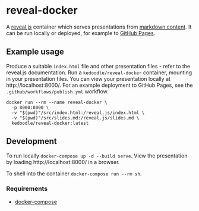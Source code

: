 # reveal-docker

A [reveal.js](https://github.com/hakimel/reveal.js) container which serves presentations from [markdown content](https://revealjs.com/markdown/#external-markdown). It can be run locally or deployed, for example to [GitHub Pages](https://pages.github.com/).

## Example usage

Produce a suitable `index.html` file and other presentation files - refer to the reveal.js documentation. Run a `kedoodle/reveal-docker` container, mounting in your presentation files. You can view your presentation locally at http://localhost:8000/. For an example deployment to GitHub Pages, see the `.github/workflows/publish.yml` workflow.

```shell
docker run --rm --name reveal-docker \
  -p 8000:8000 \
  -v "$(pwd)"/src/index.html:/reveal.js/index.html \
  -v "$(pwd)"/src/slides.md:/reveal.js/slides.md \
  kedoodle/reveal-docker:latest
```

## Development

To run locally `docker-compose up -d --build serve`. View the presentation by loading http://localhost:8000/ in a browser.

To shell into the container `docker-compose run --rm sh`.

### Requirements
- [docker-compose](https://docs.docker.com/compose/)

